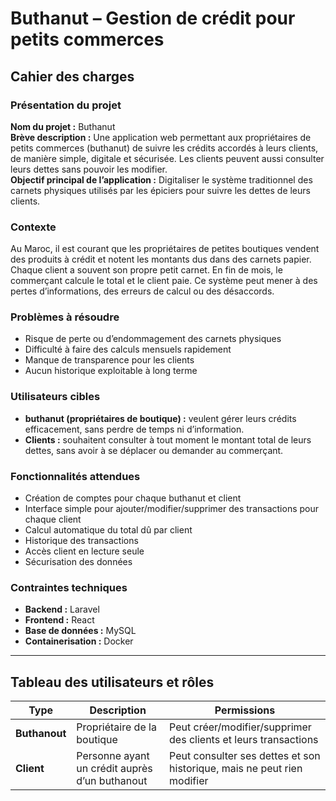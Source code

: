 # Buthanut – Gestion de crédit pour petits commerces

## Cahier des charges

### Présentation du projet
**Nom du projet :** Buthanut  
**Brève description :** Une application web permettant aux propriétaires de petits commerces (buthanut) de suivre les crédits accordés à leurs clients, de manière simple, digitale et sécurisée. Les clients peuvent aussi consulter leurs dettes sans pouvoir les modifier.  
**Objectif principal de l’application :** Digitaliser le système traditionnel des carnets physiques utilisés par les épiciers pour suivre les dettes de leurs clients.

### Contexte
Au Maroc, il est courant que les propriétaires de petites boutiques vendent des produits à crédit et notent les montants dus dans des carnets papier. Chaque client a souvent son propre petit carnet. En fin de mois, le commerçant calcule le total et le client paie. Ce système peut mener à des pertes d’informations, des erreurs de calcul ou des désaccords.

### Problèmes à résoudre
- Risque de perte ou d’endommagement des carnets physiques
- Difficulté à faire des calculs mensuels rapidement
- Manque de transparence pour les clients
- Aucun historique exploitable à long terme

### Utilisateurs cibles
- **buthanut (propriétaires de boutique) :** veulent gérer leurs crédits efficacement, sans perdre de temps ni d’information.
- **Clients :** souhaitent consulter à tout moment le montant total de leurs dettes, sans avoir à se déplacer ou demander au commerçant.

### Fonctionnalités attendues
- Création de comptes pour chaque buthanut et client
- Interface simple pour ajouter/modifier/supprimer des transactions pour chaque client
- Calcul automatique du total dû par client
- Historique des transactions
- Accès client en lecture seule
- Sécurisation des données

### Contraintes techniques
- **Backend :** Laravel
- **Frontend :** React
- **Base de données :** MySQL
- **Containerisation :** Docker
---

## Tableau des utilisateurs et rôles

| Type        | Description                                            | Permissions                                                                 |
|-------------|--------------------------------------------------------|------------------------------------------------------------------------------|
| **Buthanout** | Propriétaire de la boutique                          | Peut créer/modifier/supprimer des clients et leurs transactions             |
| **Client**   | Personne ayant un crédit auprès d’un buthanout        | Peut consulter ses dettes et son historique, mais ne peut rien modifier     |
